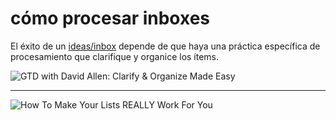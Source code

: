 # cómo procesar inboxes

El éxito de un [ideas/inbox](inbox.md) depende de que haya una práctica específica de procesamiento que clarifique y organice los ítems.

![GTD with David Allen: Clarify & Organize Made Easy](https://youtu.be/YrqFiHWGcvU)

---

![How To Make Your Lists REALLY Work For You](https://youtu.be/aNQn3kxi5VQ)

